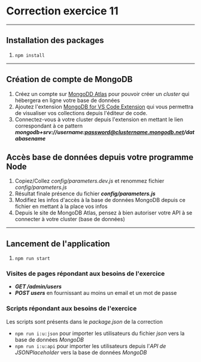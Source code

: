 # Correction exercice 11

---

## Installation des packages

1. `npm install`

---

## Création de compte de MongoDB

1. Créez un compte sur [MongoDD Atlas](https://www.mongodb.com/cloud/atlas/register) pour pouvoir créer un *cluster* qui hébergera en ligne votre base de données
2. Ajoutez l'extension [MongoDB for VS Code Extension](https://www.mongodb.com/docs/mongodb-vscode/) qui vous permettra de visualiser vos collections depuis l'éditeur de code.
3. Connectez-vous à votre cluster depuis l'extension en mettant le lien  correspondant à ce pattern ***mongodb+srv://username:password@clustername.mongodb.net/databasename***

## Accès base de données depuis votre programme Node

1. Copiez/Collez *config/parameters.dev.js* et renommez fichier *config/parameters.js*
2. Résultat finale présence du fichier ***config/parameters.js***
3. Modifiez les infos d'accès à la base de données MongoDB depuis ce fichier en mettant à la place vos infos
4. Depuis le site de MongoDB Atlas, pensez à bien autoriser votre API à se connecter à votre cluster (base de données)

---

## Lancement de l'application

1. `npm run start`

### Visites de pages répondant aux besoins de l'exercice

- ***GET /admin/users***
- ***POST users*** en fournissant au moins un email et un mot de passe

### Scripts répondant aux besoins de l'exercice

Les scripts sont présents dans le *package.json* de la correction

- `npm run i:u:json` pour importer les utilisateurs du fichier *json* vers la base de données *MongoDB*
- `npm run i:u:api` pour importer les utilisateurs depuis l'*API de JSONPlaceholder* vers la base de données *MongoDB*